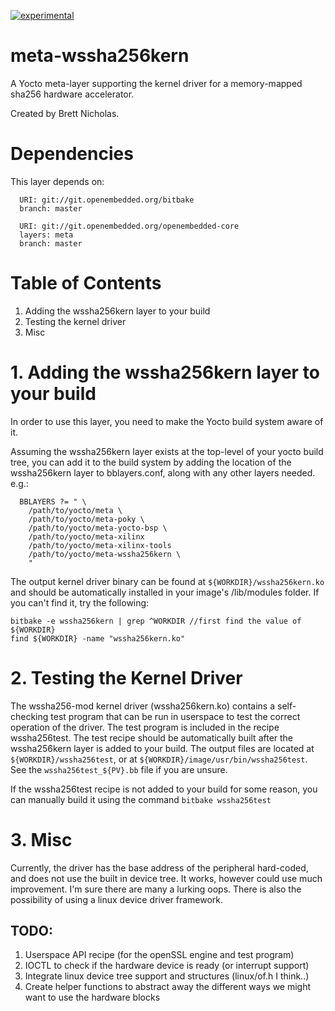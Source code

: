 [![experimental](http://badges.github.io/stability-badges/dist/experimental.svg)](http://github.com/badges/stability-badges)

# meta-wssha256kern
A Yocto meta-layer supporting the kernel driver for a memory-mapped sha256 hardware accelerator. 

Created by Brett Nicholas. 

# Dependencies
This layer depends on:
```
  URI: git://git.openembedded.org/bitbake
  branch: master
  
  URI: git://git.openembedded.org/openembedded-core
  layers: meta
  branch: master
```
# Table of Contents
  1. Adding the wssha256kern layer to your build
  2. Testing the kernel driver
  3. Misc

# 1. Adding the wssha256kern layer to your build

In order to use this layer, you need to make the Yocto build system aware of
it.

Assuming the wssha256kern layer exists at the top-level of your yocto build tree, you can add it to the build system by adding the location of the wssha256kern layer to bblayers.conf, along with any other layers needed. e.g.:

```
  BBLAYERS ?= " \
    /path/to/yocto/meta \
    /path/to/yocto/meta-poky \
    /path/to/yocto/meta-yocto-bsp \
    /path/to/yocto/meta-xilinx
    /path/to/yocto/meta-xilinx-tools
    /path/to/yocto/meta-wssha256kern \
    "
```
The output kernel driver binary can be found at `${WORKDIR}/wssha256kern.ko` and should be automatically installed in your image's /lib/modules folder. If you can't find it, try the following: 
```
bitbake -e wssha256kern | grep ^WORKDIR //first find the value of ${WORKDIR}
find ${WORKDIR} -name "wssha256kern.ko" 
```
# 2. Testing the Kernel Driver
The wssha256-mod kernel driver (wssha256kern.ko) contains a self-checking test program that can be run in userspace to test the correct operation of the driver. The test program is included in the recipe wssha256test. The test recipe should be automatically built after the wssha256kern layer is added to your build. The output files are located at `${WORKDIR}/wssha256test`, or at `${WORKDIR}/image/usr/bin/wssha256test`. See the `wssha256test_${PV}.bb` file if you are unsure.

If the wssha256test recipe is not added to your build for some reason, you can manually build it using the command `bitbake wssha256test`

# 3. Misc

Currently, the driver has the base address of the peripheral hard-coded, and does not use the built in device tree. It works, however could use much improvement. I'm sure there are many a lurking oops. There is also the possibility of using a linux device driver framework. 

## TODO: 
1. Userspace API recipe (for the openSSL engine and test program)
2. IOCTL to check if the hardware device is ready (or interrupt support)
3. Integrate linux device tree support and structures (linux/of.h I think..)
4. Create helper functions to abstract away the different ways we might want to use the hardware blocks

